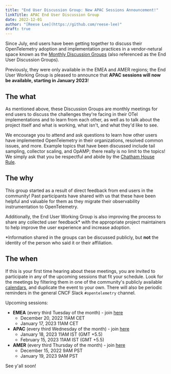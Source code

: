 ```yaml
---
title: "End User Discussion Group: New APAC Sessions Announcement!"
linkTitle: APAC End User Discussion Group
date: 2022-12-01
author: "[Reese Lee](https://github.com/reese-lee)"
draft: true 
---
```


Since July, end users have been getting together to discuss their OpenTelemetry 
adoption and implementation practices in a vendor-netural space known as the 
[Monthly Discussion Groups](https://opentelemetry.io/community/end-user/discussion-group/) 
(also referenced as the End User Discussion Groups). 

Previously, they were only available in the EMEA and AMER regions; the End User 
Working Group is pleased to announce that **APAC sessions will now be available, 
starting in January 2023**! 

## The what
As mentioned above, these Discussion Groups are monthly meetings for end users 
to discuss the challenges they're facing in their OTel implementations and to 
learn from each other, as well as to talk about the project itself and what is 
working, what isn't, and what they'd like to see. 

We encourage you to attend and ask questions to learn how other users have 
implemented OpenTelemetry in their organizations, resolved common issues, and 
more. Example topics that have been discussed include tail sampling, collector 
scaling, and OpAMP; there really is no limit to the topics! We simply ask that 
you be respectful and abide by the [Chatham House Rule](https://www.chathamhouse.org/about-us/chatham-house-rule#:~:text=The%20Rule%20reads%20as%20follows,other%20participant%2C%20may%20be%20revealed.).

## The why
This group started as a result of direct feedback from end users in the community! 
Past participants have shared with us that these have been helpful and valuable 
for them as they migrate their observability instrumentation to OpenTelemetry. 

Additionally, the End User Working Group is also improving the process to share 
any collected user feedback* with the appropriate project maintainers to help 
improve the user experience and increase adoption. 

*Information shared in the groups can be discussed publicly, but **not** the 
identity of the person who said it or their affiliation. 

## The when
If this is your first time hearing about these meetings, you are invited to 
participate in any of the upcoming sessions that fit your schedule. Look for 
the meetings by filtering them in one of the community's publicly available 
[calendars](https://github.com/open-telemetry/community#calendar), and duplicate 
the event to your own. There will also be periodic reminders in the general CNCF 
Slack `#opentelemetry` channel. 

Upcoming sessions:

* **EMEA** (every third Tuesday of the month) - join [here](https://us06web.zoom.us/j/85691064809?pwd=c0VCejh)
  * December 20, 2022 11AM CET
  * January 17, 2023 11AM CET
* **APAC** (every third Wednesday of the month) - join [here](https://us06web.zoom.us/j/82702918447?pwd=WllKc0hmdTNuelhFdlhMM1Q3TktSQT09)
  * January 18, 2023 11AM IST (GMT +5.5)
  * February 15, 2023 11AM IST (GMT +5.5)
* **AMER** (every third Thursday of the month) - join [here](https://us06web.zoom.us/j/87037874951?pwd=WGo3eUZpeWFZTlhJQXhJeXZhQmwvUT09)
  * December 15, 2022 9AM PST
  * January 19, 2023 9AM PST

See y'all soon! 
